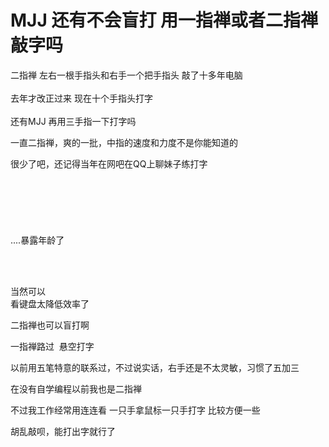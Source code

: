 # MJJ 还有不会盲打 用一指禅或者二指禅敲字吗


 二指禅 左右一根手指头和右手一个把手指头 敲了十多年电脑<br />
<br />
去年才改正过来 现在十个手指头打字<br />
<br />
还有MJJ 再用三手指一下打字吗<img src="static/image/smiley/default/lol.gif" smilieid="12" border="0" alt="" /> 

一直二指禅，爽的一批，中指的速度和力度不是你能知道的<img src="static/image/smiley/default/lol.gif" smilieid="12" border="0" alt="" />

很少了吧，还记得当年在网吧在QQ上聊妹子练打字<br />
<br />
<br />
<br />
<br />
<br />
<br />
....暴露年龄了<br />
<br />
<br />


<img src="static/image/smiley/default/lol.gif" smilieid="12" border="0" alt="" /><img src="static/image/smiley/default/lol.gif" smilieid="12" border="0" alt="" /><img src="static/image/smiley/default/lol.gif" smilieid="12" border="0" alt="" /><img src="static/image/smiley/default/lol.gif" smilieid="12" border="0" alt="" /><img id="aimg_KbNf7" onclick="zoom(this, this.src, 0, 0, 0)" class="zoom" src="https://cdn.jsdelivr.net/gh/hishis/forum-master/public/images/patch.gif" onmouseover="img_onmouseoverfunc(this)" onload="thumbImg(this)" border="0" alt="" />

当然可以<br />
看键盘太降低效率了

二指禅也可以盲打啊

一指禅路过&nbsp;&nbsp;悬空打字 <img src="static/image/smiley/default/lol.gif" smilieid="12" border="0" alt="" />

以前用五笔特意的联系过，不过说实话，右手还是不太灵敏，习惯了五加三

在没有自学编程以前我也是二指禅<br />


不过我工作经常用连连看 一只手拿鼠标一只手打字 比较方便一些

胡乱敲呗，能打出字就行了
